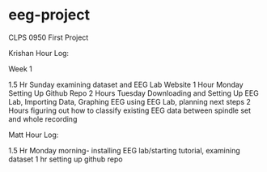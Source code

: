 # eeg-project
CLPS 0950 First Project

Krishan Hour Log:

Week 1

1.5 Hr Sunday examining dataset and EEG Lab Website
1 Hour Monday Setting Up Github Repo
2 Hours Tuesday Downloading and Setting Up EEG Lab, Importing Data, Graphing EEG using EEG Lab, planning next steps
2 Hours figuring out how to classify existing EEG data between spindle set and whole recording

Matt Hour Log:

1.5 Hr Monday morning- installing EEG lab/starting tutorial, examining dataset
1 hr setting up github repo